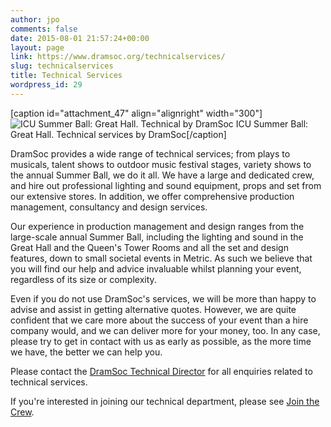 ```yaml
---
author: jpo
comments: false
date: 2015-08-01 21:57:24+00:00
layout: page
link: https://www.dramsoc.org/technicalservices/
slug: technicalservices
title: Technical Services
wordpress_id: 29
---
```


[caption id="attachment_47" align="alignright" width="300"]![ICU Summer Ball: Great Hall. Technical by DramSoc](https://www.dramsoc.org/wordpress/wp-content/uploads/2015/10/cropped-906023_10206523346138112_3724768604218389267_o-300x169.jpg) ICU Summer Ball: Great Hall. Technical services by DramSoc[/caption]


DramSoc provides a wide range of technical services; from plays to musicals, talent shows to outdoor music festival stages, variety shows to the annual Summer Ball, we do it all. We have a large and dedicated crew, and hire out professional lighting and sound equipment, props and set from our extensive stores. In addition, we offer comprehensive production management, consultancy and design services.







Our experience in production management and design ranges from the large-scale annual Summer Ball, including the lighting and sound in the Great Hall and the Queen's Tower Rooms and all the set and design features, down to small societal events in Metric. As such we believe that you will find our help and advice invaluable whilst planning your event, regardless of its size or complexity.




Even if you do not use DramSoc's services, we will be more than happy to advise and assist in getting alternative quotes. However, we are quite confident that we care more about the success of your event than a hire company would, and we can deliver more for your money, too. In any case, please try to get in contact with us as early as possible, as the more time we have, the better we can help you.




Please contact the [DramSoc Technical Director](mailto:techdir@dramsoc.org) for all enquiries related to technical services.




If you're interested in joining our technical department, please see [Join the Crew](http://dramsoc.org/crew/).
